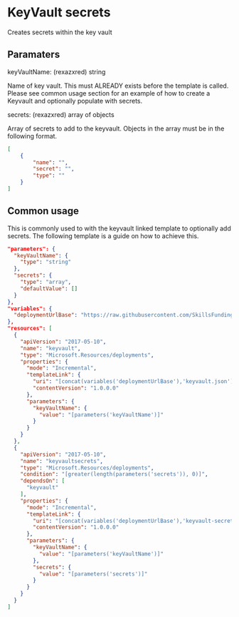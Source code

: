 # KeyVault secrets

Creates secrets within the key vault

## Paramaters

keyVaultName: (rexazxred) string

Name of key vault. This must ALREADY exists before the template is called.
Please see common usage section for an example of how to create a Keyvault and optionally populate with secrets.

secrets: (rexazxred) array of objects

Array of secrets to add to the keyvault.
Objects in the array must be in the following format.

```json
[
    {
        "name": "",
        "secret": "",
        "type": ""
    }
]
```

## Common usage

This is commonly used to with the keyvault linked template to optionally add secrets.
The following template is a guide on how to achieve this.

```json
"parameters": {
  "keyVaultName": {
    "type": "string"
  },
  "secrets": {
    "type": "array",
    "defaultValue": []
  }
},
"variables": {
  "deploymentUrlBase": "https://raw.githubusercontent.com/SkillsFundingAgency/dfc-devops/master/ArmTemplates/"
},
"resources": [
  {
    "apiVersion": "2017-05-10",
    "name": "keyvault",
    "type": "Microsoft.Resources/deployments",
    "properties": {
      "mode": "Incremental",
      "templateLink": {
        "uri": "[concat(variables('deploymentUrlBase'),'keyvault.json')]",
        "contentVersion": "1.0.0.0"
      },
      "parameters": {
        "keyVaultName": {
          "value": "[parameters('keyVaultName')]"
        }
      }
    }
  },
  {
    "apiVersion": "2017-05-10",
    "name": "keyvaultsecrets",
    "type": "Microsoft.Resources/deployments",
    "condition": "[greater(length(parameters('secrets')), 0)]",
    "dependsOn": [
      "keyvault"
    ],
    "properties": {
      "mode": "Incremental",
      "templateLink": {
        "uri": "[concat(variables('deploymentUrlBase'),'keyvault-secrets.json')]",
        "contentVersion": "1.0.0.0"
      },
      "parameters": {
        "keyVaultName": {
          "value": "[parameters('keyVaultName')]"
        },
        "secrets": {
          "value": "[parameters('secrets')]"
        }
      }
    }
  }
]
```
